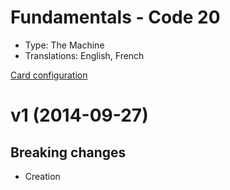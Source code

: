 # Fundamentals - Code 20

* Type: The Machine
* Translations: English, French

[Card configuration](code-20.md)

<a name="1"></a>
# v1 (2014-09-27)

## Breaking changes

- Creation